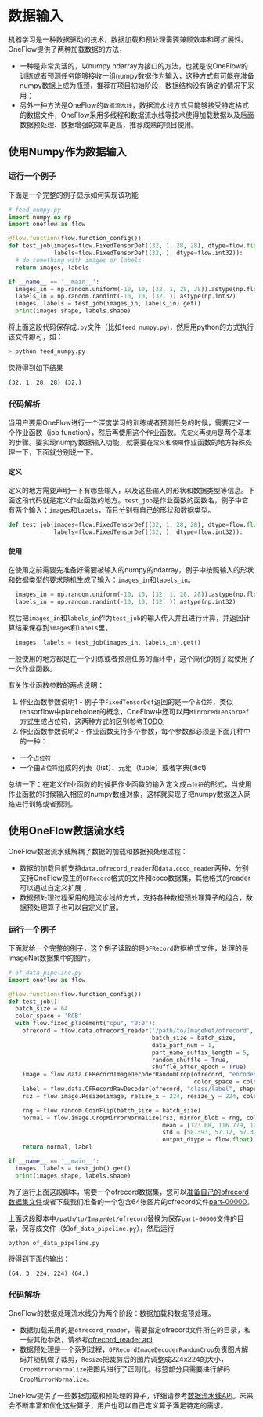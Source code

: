 # 数据输入
机器学习是一种数据驱动的技术，数据加载和预处理需要兼顾效率和可扩展性。OneFlow提供了两种加载数据的方法，
- 一种是非常灵活的，以numpy ndarray为接口的方法，也就是说OneFlow的训练或者预测任务能够接收一组numpy数据作为输入，这种方式有可能在准备numpy数据上成为瓶颈，推荐在项目初始阶段，数据结构没有确定的情况下采用；
- 另外一种方法是OneFlow的`数据流水线`，数据流水线方式只能够接受特定格式的数据文件，OneFlow采用多线程和数据流水线等技术使得加载数据以及后面数据预处理、数据增强的效率更高，推荐成熟的项目使用。

## 使用Numpy作为数据输入
### 运行一个例子
下面是一个完整的例子显示如何实现该功能
```python
# feed_numpy.py
import numpy as np
import oneflow as flow

@flow.function(flow.function_config())
def test_job(images=flow.FixedTensorDef((32, 1, 28, 28), dtype=flow.float),
             labels=flow.FixedTensorDef((32, ), dtype=flow.int32)):
  # do something with images or labels
  return images, labels

if __name__ == '__main__':
  images_in = np.random.uniform(-10, 10, (32, 1, 28, 28)).astype(np.float32)
  labels_in = np.random.randint(-10, 10, (32, )).astype(np.int32)
  images, labels = test_job(images_in, labels_in).get()
  print(images.shape, labels.shape)
```

将上面这段代码保存成`.py`文件（比如`feed_numpy.py`)，然后用python的方式执行该文件即可，如：
```bash
> python feed_numpy.py
```
您将得到如下结果
```bash
(32, 1, 28, 28) (32,)
```
### 代码解析
当用户要用OneFlow进行一个深度学习的训练或者预测任务的时候，需要定义一个作业函数（job function），然后再使用这个作业函数。先`定义`再`使用`是两个基本的步骤。要实现numpy数据输入功能，就需要在`定义`和`使用`作业函数的地方特殊处理一下，下面就分别说一下。

#### 定义
定义的地方需要声明一下有哪些输入，以及这些输入的形状和数据类型等信息。下面这段代码就是定义作业函数的地方。`test_job`是作业函数的函数名，例子中它有两个输入：`images`和`labels`，而且分别有自己的形状和数据类型。
```python
def test_job(images=flow.FixedTensorDef((32, 1, 28, 28), dtype=flow.float),
             labels=flow.FixedTensorDef((32, ), dtype=flow.int32)):
```
#### 使用
在使用之前需要先准备好需要被输入的numpy的ndarray，例子中按照输入的形状和数据类型的要求随机生成了输入：`images_in`和`labels_in`。
```python
  images_in = np.random.uniform(-10, 10, (32, 1, 28, 28)).astype(np.float32)
  labels_in = np.random.randint(-10, 10, (32, )).astype(np.int32)
```

然后把`images_in`和`labels_in`作为`test_job`的输入传入并且进行计算，并返回计算结果保存到`images`和`labels`里。
```python
  images, labels = test_job(images_in, labels_in).get()
```

一般使用的地方都是在一个训练或者预测任务的循环中，这个简化的例子就使用了一次作业函数。

有关作业函数参数的两点说明：
1. 作业函数参数说明1 - 例子中`FixedTensorDef`返回的是一个`占位符`，类似tensorflow中placeholder的概念，OneFlow中还可以用`MirroredTensorDef`方式生成占位符，这两种方式的区别参考[TODO](fixed_mirrored_strategy.md);
2. 作业函数参数说明2 - 作业函数支持多个参数，每个参数都必须是下面几种中的一种：
- 一个`占位符`
- 一个由`占位符`组成的列表（list）、元组（tuple）或者字典(dict)

总结一下：在定义作业函数的时候把作业函数的输入定义成`占位符`的形式，当使用作业函数的时候输入相应的numpy数组对象，这样就实现了把numpy数据送入网络进行训练或者预测。

## 使用OneFlow数据流水线
OneFlow数据流水线解耦了数据的加载和数据预处理过程：
- 数据的加载目前支持`data.ofrecord_reader`和`data.coco_reader`两种，分别支持OneFlow原生的`OFRecord`格式的文件和coco数据集，其他格式的reader可以通过自定义扩展；
- 数据预处理过程采用的是流水线的方式，支持各种数据预处理算子的组合，数据预处理算子也可以自定义扩展。

### 运行一个例子
下面就给一个完整的例子，这个例子读取的是`OFRecord`数据格式文件，处理的是ImageNet数据集中的图片。
```python
# of_data_pipeline.py
import oneflow as flow

@flow.function(flow.function_config())
def test_job():
  batch_size = 64
  color_space = 'RGB'
  with flow.fixed_placement("cpu", "0:0"):
    ofrecord = flow.data.ofrecord_reader('/path/to/ImageNet/ofrecord',
                                         batch_size = batch_size,
                                         data_part_num = 1,
                                         part_name_suffix_length = 5,
                                         random_shuffle = True,
                                         shuffle_after_epoch = True)
    image = flow.data.OFRecordImageDecoderRandomCrop(ofrecord, "encoded",
                                                     color_space = color_space)
    label = flow.data.OFRecordRawDecoder(ofrecord, "class/label", shape = (), dtype = flow.int32)
    rsz = flow.image.Resize(image, resize_x = 224, resize_y = 224, color_space = color_space)

    rng = flow.random.CoinFlip(batch_size = batch_size)
    normal = flow.image.CropMirrorNormalize(rsz, mirror_blob = rng, color_space = color_space,
                                            mean = [123.68, 116.779, 103.939],
                                            std = [58.393, 57.12, 57.375],
                                            output_dtype = flow.float)
    return normal, label

if __name__ == '__main__':
  images, labels = test_job().get()
  print(images.shape, labels.shape)
```
为了运行上面这段脚本，需要一个ofrecord数据集，您可以[准备自己的ofrecord数据集文件](how_to_make_ofrecord.md)或者下载我们准备的一个包含64张图片的ofrecord文件[part-00000](/home/xiexuan/imagenet_64pics/part-00000)。

上面这段脚本中`/path/to/ImageNet/ofrecord`替换为保存`part-00000`文件的目录，保存成文件（如`of_data_pipeline.py`），然后运行
```
python of_data_pipeline.py
```
将得到下面的输出：
```
(64, 3, 224, 224) (64,)
```
### 代码解析
OneFlow的数据处理流水线分为两个阶段：数据加载和数据预处理。
- 数据加载采用的是`ofrecord_reader`，需要指定ofrecord文件所在的目录，和一些其他参数，请参考[ofrecord_reader api](ofrecord_reader.api)
- 数据预处理是一个系列过程，`OFRecordImageDecoderRandomCrop`负责图片解码并随机做了裁剪，`Resize`把裁剪后的图片调整成224x224的大小，`CropMirrorNormalize`把图片进行了正则化。标签部分只需要进行解码`CropMirrorNormalize`。

OneFlow提供了一些数据加载和预处理的算子，详细请参考[数据流水线API](api)。未来会不断丰富和优化这些算子，用户也可以自己定义算子满足特定的需求。

